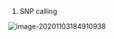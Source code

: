 1. SNP calling

![image-20201103184910938](C:\Users\Jinke\AppData\Roaming\Typora\typora-user-images\image-20201103184910938.png)